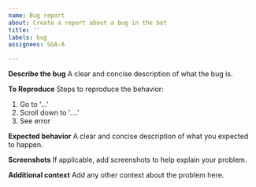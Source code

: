 ```yaml
---
name: Bug report
about: Create a report about a bug in the bot
title: ''
labels: bug
assignees: SGA-A

---
```


**Describe the bug**
A clear and concise description of what the bug is.

**To Reproduce**
Steps to reproduce the behavior:
1. Go to '...'
2. Scroll down to '....'
3. See error

**Expected behavior**
A clear and concise description of what you expected to happen.

**Screenshots**
If applicable, add screenshots to help explain your problem.

**Additional context**
Add any other context about the problem here.
